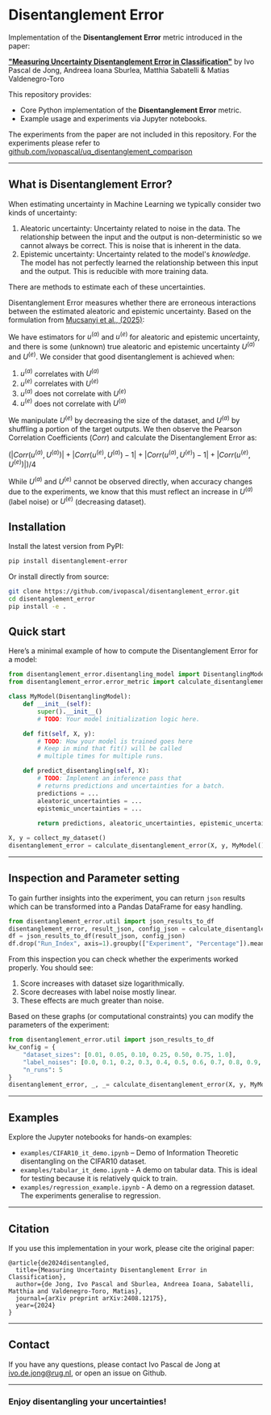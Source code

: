 # Disentanglement Error

Implementation of the **Disentanglement Error** metric introduced in the paper:

[**"Measuring Uncertainty Disentanglement Error in Classification"**](https://arxiv.org/abs/2408.12175)
by Ivo Pascal de Jong, Andreea Ioana Sburlea, Matthia Sabatelli & Matias Valdenegro-Toro

This repository provides:
- Core Python implementation of the **Disentanglement Error** metric.
- Example usage and experiments via Jupyter notebooks.

The experiments from the paper are not included in this repository. For the experiments please refer to [github.com/ivopascal/uq_disentanglement_comparison](https://github.com/ivopascal/uq_disentanglement_comparison)

---

## What is Disentanglement Error?

When estimating uncertainty in Machine Learning we typically consider two kinds of uncertainty:
1. Aleatoric uncertainty: Uncertainty related to noise in the data. The relationship between the input and the output 
is non-deterministic so we cannot always be correct. This is noise that is inherent in the data.
2. Epistemic uncertainty: Uncertainty related to the model's _knowledge_. The model has not perfectly learned the
relationship between this input and the output. This is reducible with more training data.

There are methods to estimate each of these uncertainties.

Disentanglement Error measures whether there are erroneous interactions between the estimated aleatoric and epistemic uncertainty. 
Based on the formulation from [Mucsanyi et al., (2025)](https://proceedings.neurips.cc/paper_files/paper/2024/hash/5afa9cb1e917b898ad418216dc726fbd-Abstract-Datasets_and_Benchmarks_Track.html):

We have estimators for $u^{(a)}$ and $u^{(e)}$ for aleatoric and epistemic uncertainty, 
and there is some (unknown) true aleatoric and epistemic uncertainty $U^{(a)}$ and $U^{(e)}$. 
We consider that good disentanglement is achieved when:
 1. $u^{(a)}$ correlates with $U^{(a)}$
 2. $u^{(e)}$ correlates with $U^{(e)}$
 3. $u^{(a)}$ does not correlate with $U^{(e)}$
 4. $u^{(e)}$ does not correlate with $U^{(a)}$

We manipulate $U^{(e)}$ by decreasing the size of the dataset, 
and $U^{(a)}$ by shuffling a portion of the target outputs.
We then observe the Pearson Correlation Coefficients ($Corr$) and calculate the Disentanglement Error as:

$(|Corr(u^{(a)}, U^{(a)})| + |Corr(u^{(e)}, U^{(a)})-1| + |Corr(u^{(a)}, U^{(e)})-1| + |Corr(u^{(e)}, U^{(e)})|) /4$

While $U^{(a)}$ and $U^{(e)}$ cannot be observed directly, 
when accuracy changes due to the experiments, we know that this must reflect an increase in $U^{(a)}$ (label noise) or $U^{(e)}$ (decreasing dataset). 

## Installation

Install the latest version from PyPI:

```bash
pip install disentanglement-error
```

Or install directly from source:
```bash
git clone https://github.com/ivopascal/disentanglement_error.git
cd disentanglement_error
pip install -e .
```

## Quick start
Here’s a minimal example of how to compute the Disentanglement Error for a model:
```python
from disentanglement_error.disentangling_model import DisentanglingModel
from disentanglement_error.error_metric import calculate_disentanglement_error

class MyModel(DisentanglingModel):
    def __init__(self):
        super().__init__()
        # TODO: Your model initialization logic here.

    def fit(self, X, y):
        # TODO: How your model is trained goes here
        # Keep in mind that fit() will be called
        # multiple times for multiple runs.

    def predict_disentangling(self, X):
        # TODO: Implement an inference pass that
        # returns predictions and uncertainties for a batch.
        predictions = ...
        aleatoric_uncertainties = ...
        epistemic_uncertainties = ...
        
        return predictions, aleatoric_uncertainties, epistemic_uncertainties

X, y = collect_my_dataset()
disentanglement_error = calculate_disentanglement_error(X, y, MyModel(), return_json=False)
```
---
## Inspection and Parameter setting
To gain further insights into the experiment, you can return `json` results 
which can be transformed into a Pandas DataFrame for easy handling. 
```python
from disentanglement_error.util import json_results_to_df
disentanglement_error, result_json, config_json = calculate_disentanglement_error(X, y, MyModel(), return_json=True)
df = json_results_to_df(result_json, config_json)
df.drop("Run_Index", axis=1).groupby(["Experiment", "Percentage"]).mean().groupby(['Experiment']).plot() # Simple plotting
```
From this inspection you can check whether the experiments worked properly. You should see:

1. Score increases with dataset size logarithmically.
2. Score decreases with label noise mostly linear.
3. These effects are much greater than noise.

Based on these graphs (or computational constraints) you can modify the parameters of the experiment:
```python
from disentanglement_error.util import json_results_to_df
kw_config = {    
    "dataset_sizes": [0.01, 0.05, 0.10, 0.25, 0.50, 0.75, 1.0],
    "label_noises": [0.0, 0.1, 0.2, 0.3, 0.4, 0.5, 0.6, 0.7, 0.8, 0.9, 1.0],
    "n_runs": 5
}
disentanglement_error, _, _= calculate_disentanglement_error(X, y, MyModel(), kw_config=kw_config)
```
---
## Examples

Explore the Jupyter notebooks for hands-on examples:

- `examples/CIFAR10_it_demo.ipynb` – Demo of Information Theoretic disentangling on the CIFAR10 dataset. 
- `examples/tabular_it_demo.ipynb` - A demo on tabular data. This is ideal for testing because it is relatively quick to train.
- `examples/regression_example.ipynb` - A demo on a regression dataset. The experiments generalise to regression.

---

## Citation

If you use this implementation in your work, please cite the original paper:
```text
@article{de2024disentangled,
  title={Measuring Uncertainty Disentanglement Error in Classification},
  author={de Jong, Ivo Pascal and Sburlea, Andreea Ioana, Sabatelli, Matthia and Valdenegro-Toro, Matias},
  journal={arXiv preprint arXiv:2408.12175},
  year={2024}
}
```
---
## Contact

If you have any questions, please contact Ivo Pascal de Jong at ivo.de.jong@rug.nl, or open an issue on Github. 

--- 
### Enjoy disentangling your uncertainties!
